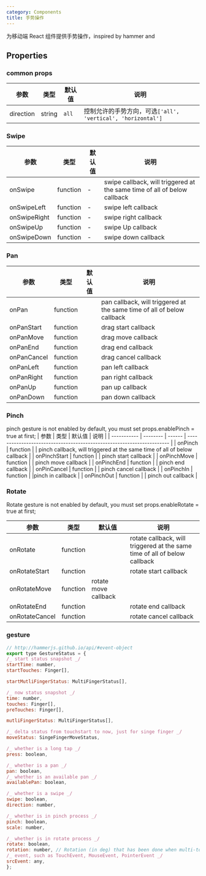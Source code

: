 ```yaml
---
category: Components
title: 手势操作
---
```


为移动端 React 组件提供手势操作，inspired by hammer and

<DEMO>

## Properties

### common props

| 参数      | 类型   | 默认值 | 说明                                                        |
| --------- | ------ | ------ | ----------------------------------------------------------- |
| direction | string | `all`  | 控制允许的手势方向，可选`['all', 'vertical', 'horizontal']` |

### Swipe

| 参数         | 类型     | 默认值 | 说明                                                                     |
| ------------ | -------- | ------ | ------------------------------------------------------------------------ |
| onSwipe      | function | -      | swipe callback, will triggered at the same time of all of below callback |
| onSwipeLeft  | function | -      | swipe left callback                                                      |
| onSwipeRight | function | -      | swipe right callback                                                     |
| onSwipeUp    | function | -      | swipe Up callback                                                        |
| onSwipeDown  | function | -      | swipe down callback                                                      |

### Pan

| 参数        | 类型     | 默认值 | 说明                                                                   |
| ----------- | -------- | ------ | ---------------------------------------------------------------------- |
| onPan       | function |        | pan callback, will triggered at the same time of all of below callback |
| onPanStart  | function |        | drag start callback                                                    |
| onPanMove   | function |        | drag move callback                                                     |
| onPanEnd    | function |        | drag end callback                                                      |
| onPanCancel | function |        | drag cancel callback                                                   |
| onPanLeft   | function |        | pan left callback                                                      |
| onPanRight  | function |        | pan right callback                                                     |
| onPanUp     | function |        | pan up callback                                                        |
| onPanDown   | function |        | pan down callback                                                      |

### Pinch

pinch gesture is not enabled by default, you must set props.enablePinch = true at first;
| 参数 | 类型 | 默认值 | 说明 |
| ----------- | -------- | ------ | ---------------------------------------------------------------------- |
| onPinch | function | | pinch callback, will triggered at the same time of all of below callback |
| onPinchStart | function | | pinch start callback |
| onPinchMove | function | | pinch move callback |
| onPinchEnd | function | | pinch end callback |
| onPinCancel | function | | pinch cancel callback |
| onPinchIn | function | |pinch in callback |
| onPinchOut | function | | pinch out callback |

### Rotate

Rotate gesture is not enabled by default, you must set props.enableRotate = true at first;

| 参数           | 类型     | 默认值               | 说明                                                                      |
| -------------- | -------- | -------------------- | ------------------------------------------------------------------------- |
| onRotate       | function |                      | rotate callback, will triggered at the same time of all of below callback |
| onRotateStart  | function |                      | rotate start callback                                                     |
| onRotateMove   | function | rotate move callback |
| onRotateEnd    | function |                      | rotate end callback                                                       |
| onRotateCancel | function |                      | rotate cancel callback                                                    |

### gesture

```javascript
// http://hammerjs.github.io/api/#event-object
export type GestureStatus = {
/_ start status snapshot _/
startTime: number,
startTouches: Finger[],

startMutliFingerStatus: MultiFingerStatus[],

/_ now status snapshot _/
time: number,
touches: Finger[],
preTouches: Finger[],

mutliFingerStatus: MultiFingerStatus[],

/_ delta status from touchstart to now, just for singe finger _/
moveStatus: SingeFingerMoveStatus,

/_ whether is a long tap _/
press: boolean,

/_ whether is a pan _/
pan: boolean,
/_ whether is an available pan _/
availablePan: boolean,

/_ whether is a swipe _/
swipe: boolean,
direction: number,

/_ whether is in pinch process _/
pinch: boolean,
scale: number,

/_ whether is in rotate process _/
rotate: boolean,
rotation: number, // Rotation (in deg) that has been done when multi-touch. 0 on a single touch.
/_ event, such as TouchEvent, MouseEvent, PointerEvent _/
srcEvent: any,
};
```
